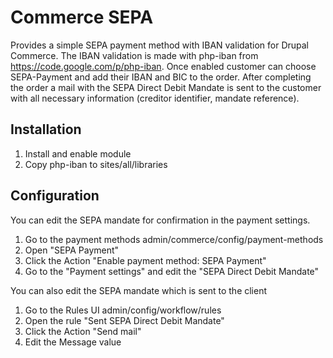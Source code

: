 # Commerce SEPA

Provides a simple SEPA payment method with IBAN validation for Drupal Commerce. The IBAN validation is made with php-iban from https://code.google.com/p/php-iban. 
Once enabled customer can choose SEPA-Payment and add their IBAN and BIC to the order. After completing the order a mail with the SEPA Direct Debit Mandate is sent 
to the customer with all necessary information (creditor identifier, mandate reference).

## Installation

1. Install and enable module
2. Copy php-iban to sites/all/libraries

## Configuration

You can edit the SEPA mandate for confirmation in the payment settings. 

1. Go to the payment methods admin/commerce/config/payment-methods
2. Open "SEPA Payment"
3. Click the Action "Enable payment method: SEPA Payment"
4. Go to the "Payment settings" and edit the "SEPA Direct Debit Mandate"

You can also edit the SEPA mandate which is sent to the client

1. Go to the Rules UI admin/config/workflow/rules
2. Open the rule "Sent SEPA Direct Debit Mandate"
3. Click the Action "Send mail"
4. Edit the Message value 
